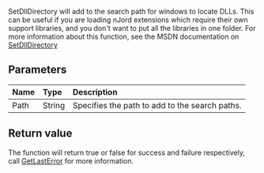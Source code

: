 SetDllDirectory will add to the search path for windows to locate DLLs. This can be useful if you are loading nJord extensions which require their own support libraries, and you don't want to put all the libraries in one folder. For more information about this function, see the MSDN documentation on [SetDllDirectory](http://msdn.microsoft.com/en-us/library/ms686203(VS.85).aspx)

## Parameters ##
| **Name** | **Type** | **Description** |
|:---------|:---------|:----------------|
| Path     | String   | Specifies the path to add to the search paths. |

## Return value ##
The function will return true or false for success and failure respectively, call [GetLastError](GetLastError.md) for more information.